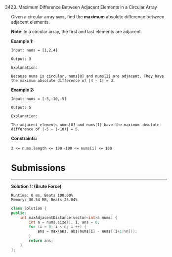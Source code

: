 3423. Maximum Difference Between Adjacent Elements in a Circular Array

Given a circular array `nums`, find the **maximum** absolute difference between adjacent elements.

**Note**: In a circular array, the first and last elements are adjacent.

 

**Example 1:**
```
Input: nums = [1,2,4]

Output: 3

Explanation:

Because nums is circular, nums[0] and nums[2] are adjacent. They have the maximum absolute difference of |4 - 1| = 3.
```

**Example 2:**
```
Input: nums = [-5,-10,-5]

Output: 5

Explanation:

The adjacent elements nums[0] and nums[1] have the maximum absolute difference of |-5 - (-10)| = 5.
```
 

**Constraints:**

`2 <= nums.length <= 100`
`-100 <= nums[i] <= 100`

# Submissions
---
**Solution 1: (Brute Force)**
```
Runtime: 0 ms, Beats 100.00%
Memory: 30.54 MB, Beats 23.04%
```
```c++
class Solution {
public:
    int maxAdjacentDistance(vector<int>& nums) {
        int n = nums.size(), i, ans = 0;
        for (i = 0; i < n; i ++) {
            ans = max(ans, abs(nums[i] - nums[(i+1)%n]));
        }
        return ans;
    }
};
```
